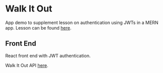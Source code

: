 # Walk It Out

App demo to supplement lesson on authentication using JWTs in a MERN app. Lesson can be found [here](https://github.com/megmaciver13/jwt-lesson).

## Front End

React front end with JWT authentication.

Walk It Out API [here](https://github.com/megmaciver13/walk-it-out-back/).
